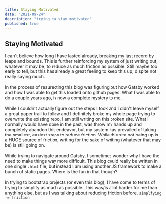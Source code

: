 ```yaml
---
title: Staying Motivated
date: "2021-09-24"
description: "trying to stay motivated"
published: true
---
```


## Staying Motivated

I can't believe how long I have lasted already, breaking my last record by leaps and bounds. This is further reinforcing my system of just writing out, whatever it may be, to reduce as much friction as possible. Still maybe too early to tell, but this has already a great feeling to keep this up, dispite not really saying much.
\
\
In the process of resurecting this blog was figuring out how Gatsby worked and how I was able to get this loaded onto github pages. What I was able to do a couple years ago, is now a complete mystery to me.
\
\
While I couldn't actually figure out the steps I took and I didn't leave myself a great paper trail to follow and I definitely broke my whole page trying to overwrite the existing repo, I am still writing on this broken site. What I normally would have done in the past, was throw my hands up and completely abandon this endeavor, but my system has prevailed of taking the smallest, easiest steps to reduce friction. While this site not being up is a HUGE source of friction, writing for the sake of writing (whatever that may be) is still going on.
\
\
While trying to navigate around Gatsby, I sometimes wonder why I have the need to make things way more difficult. This blog could really be written in one single `.html` file, but instead I am using another JS framework to make a bunch of static pages. Where is the fun in that though?
\
\
In trying to bootstrap projects (or even this blog), I have come to terms of trying to simplify as much as possible. This was/is a lot harder for me than anything else, but as I was talking about reducing friction before, `simplfying -= friction`
